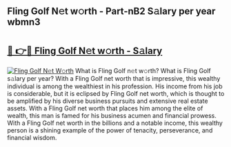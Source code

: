 ## Fling Golf N𝚎t w𝚘rth - Part-nB2 S𝚊lary per year wbmn3

# <h2><a href="http://gc30pu.nevu.top/?p=Fling+Golf">🔗 👉🔴 Fling Golf N𝚎t w𝚘rth - S𝚊lary</a></h2>

[![Fling Golf N𝚎t W𝚘rth](https://i.imgur.com/Oavwk0R.jpeg)](http://gc30pu.nevu.top/?p=Fling+Golf)
What is Fling Golf n𝚎t w𝚘rth? What is Fling Golf s𝚊lary per year?
With a Fling Golf net worth that is impressive, this wealthy individual is among the wealthiest in his profession. His income from his job is considerable, but it is eclipsed by Fling Golf net worth, which is thought to be amplified by his diverse business pursuits and extensive real estate assets. With a Fling Golf net worth that places him among the elite of wealth, this man is famed for his business acumen and financial prowess. With a Fling Golf net worth in the billions and a notable income, this wealthy person is a shining example of the power of tenacity, perseverance, and financial wisdom.
